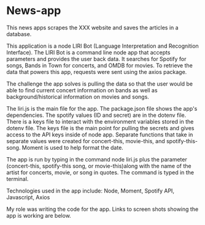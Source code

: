 # News-app

This news apps scrapes the XXX website and saves the articles in a database. 

This application is a node LIRI Bot (Language Interpretation and Recognition Interface). The LIRI Bot is a command line node app that accepts parameters and provides the user back data. It searches for Spotify for songs, Bands in Town for concerts, and OMDB for movies. To retrieve the data that powers this app, requests were sent using the axios package. 

The challenge the app solves is pulling the data so that the user would be able to find current concert information on bands as well as background/historical information on movies and songs. 

The liri.js is the main file for the app. The package.json file shows the app's dependencies. The spotify values (ID and secret) are in the dotenv file. There is a keys file to interact with the environment variables stored in the dotenv file. The keys file is the main point for pulling the secrets and gives access to the API keys inside of node app. Separate functions that take in separate values were created for concert-this, movie-this, and spotify-this-song. Moment is used to help format the date. 

The app is run by typing in the command node liri.js plus the parameter (concert-this, spotify-this song, or movie-this)along with the name of the artist for concerts, movie, or song in quotes. The command is typed in the terminal. 

Technologies used in the app include: Node, Moment, Spotify API, Javascript, Axios

My role was writing the code for the app. Links to screen shots showing the app is working are below.
